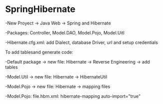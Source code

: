 # SpringHibernate

-New Proyect -> Java Web -> Spring and Hibernate

-Packages: Controller, Model.DAO, Model.Pojo, Model.Uitl

-Hibernate.cfg.xml: add Dialect, database Driver, url and setup credentials

To add tablesand generate code:

-Default package -> new file: Hibernate -> Reverse Engineering -> add tables

-Model.Util -> new file: Hibernate -> HibernateUtil

-Model.Pojo -> new file: Hibernate -> mapping files

-Model.Pojo: file.hbm.xml: hibernate-mapping auto-import="true"


